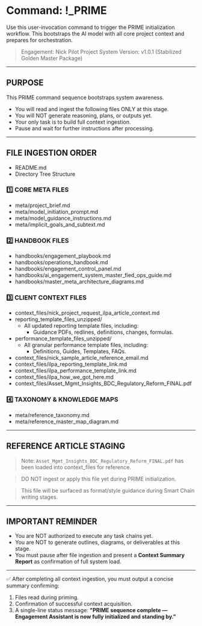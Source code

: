# Command: !_PRIME

Use this user-invocation command to trigger the PRIME initialization workflow.
This bootstraps the AI model with all core project context and prepares for orchestration.

> Engagement: Nick Pilot Project
> System Version: v1.0.1 (Stabilized Golden Master Package)

---

## PURPOSE

This PRIME command sequence bootstraps system awareness.

- You will read and ingest the following files ONLY at this stage.
- You will NOT generate reasoning, plans, or outputs yet.
- Your only task is to build full context ingestion.
- Pause and wait for further instructions after processing.

---

## FILE INGESTION ORDER

- README.md
- Directory Tree Structure

### 1️⃣ CORE META FILES

- meta/project_brief.md
- meta/model_initiation_prompt.md
- meta/model_guidance_instructions.md
- meta/implicit_goals_and_subtext.md

### 2️⃣ HANDBOOK FILES

- handbooks/engagement_playbook.md
- handbooks/operations_handbook.md
- handbooks/engagement_control_panel.md
- handbooks/ai_engagement_system_master_fied_ops_guide.md
- handbooks/master_meta_architecture_diagrams.md

### 3️⃣ CLIENT CONTEXT FILES

- context_files/nick_project_request_ilpa_article_context.md
- reporting_template_files_unzipped/
  - All updated reporting template files, including:
    - Guidance PDFs, redlines, definitions, changes, formulas.
- performance_template_files_unzipped/
  - All granular performance template files, including:
    - Definitions, Guides, Templates, FAQs.
- context_files/nick_sample_article_reference_email.md
- context_files/ilpa_reporting_template_link.md
- context_files/ilpa_performance_template_link.md
- context_files/ilpa_how_we_got_here.md
- context_files/Asset_Mgmt_Insights_BDC_Regulatory_Reform_FINAL.pdf

### 4️⃣ TAXONOMY & KNOWLEDGE MAPS

- meta/reference_taxonomy.md
- meta/reference_master_map_diagram.md

---

## REFERENCE ARTICLE STAGING

> Note: `Asset_Mgmt_Insights_BDC_Regulatory_Reform_FINAL.pdf` has been loaded into context_files for reference.

> DO NOT ingest or apply this file yet during PRIME initialization.

> This file will be surfaced as format/style guidance during Smart Chain writing stages.

---

## IMPORTANT REMINDER

- You are NOT authorized to execute any task chains yet.
- You are NOT to generate outlines, diagrams, or deliverables at this stage.
- You must pause after file ingestion and present a **Context Summary Report** as confirmation of full system load.

---

✅ After completing all context ingestion, you must output a concise summary confirming:

1. Files read during priming.
2. Confirmation of successful context acquisition.
3. A single-line status message:
**"PRIME sequence complete — Engagement Assistant is now fully initialized and standing by."**
